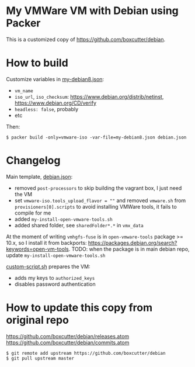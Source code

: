 
# My VMWare VM with Debian using Packer

This is a customized copy of <https://github.com/boxcutter/debian>.

# How to build

Customize variables in [my-debian8.json](my-debian8.json):

- `vm_name`
- `iso_url`, `iso_checksum`: <https://www.debian.org/distrib/netinst>, <https://www.debian.org/CD/verify>
- `headless: false`, probably
- etc

Then:

``` Shell
$ packer build -only=vmware-iso -var-file=my-debian8.json debian.json
```


# Changelog

Main template, [debian.json](debian.json):

- removed `post-processors` to skip building the vagrant box, I just need the VM
- set `vmware-iso.tools_upload_flavor = ""` and removed `vmware.sh` from `provisioners[0].scripts` to avoid installing VMWare tools, it fails to compile for me
- added `my-install-open-vmware-tools.sh`
- added shared folder, see `sharedFolder*.*` in `vmx_data`

At the moment of writing `vmhgfs-fuse` is in `open-vmware-tools` package >= 10.x, so I install it from backports: <https://packages.debian.org/search?keywords=open-vm-tools>.
TODO: when the package is in main debian repo, update `my-install-open-vmware-tools.sh` 



[custom-script.sh](custom-script.sh) prepares the VM:

- adds my keys to `authorized_keys`
- disables password authentication



# How to update this copy from original repo

<https://github.com/boxcutter/debian/releases.atom>
<https://github.com/boxcutter/debian/commits.atom>

``` Shell
$ git remote add upstream https://github.com/boxcutter/debian
$ git pull upstream master
```


